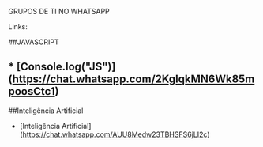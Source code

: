 GRUPOS DE TI NO WHATSAPP

Links:

##JAVASCRIPT

## * [Console.log("JS")] (https://chat.whatsapp.com/2KglqkMN6Wk85mpoosCtc1)


##Inteligência Artificial

* [Inteligência Artificial] (https://chat.whatsapp.com/AUU8Medw23TBHSFS6jLI2c)